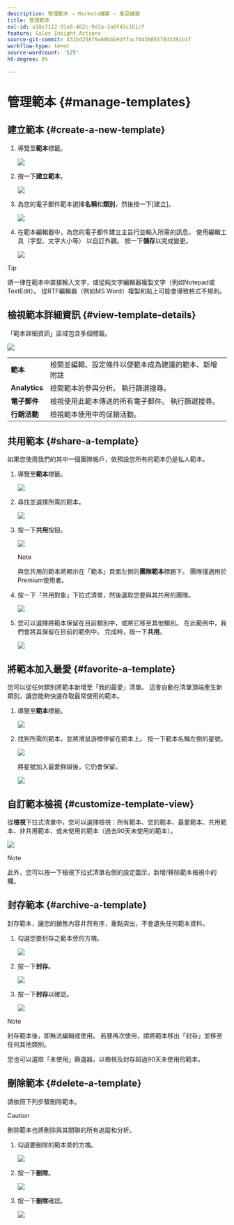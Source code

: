 ```yaml
---
description: 管理範本 — Marketo檔案 — 產品檔案
title: 管理範本
exl-id: a18e7112-91e8-462c-9d1a-3a0f43c1b1cf
feature: Sales Insight Actions
source-git-commit: 431bd258f9a68bbb9df7acf043085578d3d91b1f
workflow-type: tm+mt
source-wordcount: '525'
ht-degree: 0%

---
```


# 管理範本 {#manage-templates}

## 建立範本 {#create-a-new-template}

1. 導覽至&#x200B;**範本**&#x200B;標籤。

   ![](assets/manage-templates-1.png)

1. 按一下&#x200B;**建立範本**。

   ![](assets/manage-templates-2.png)

1. 為您的電子郵件範本選擇&#x200B;**名稱**&#x200B;和&#x200B;**類別**，然後按一下[建立]。**&#x200B;**

   ![](assets/manage-templates-3.png)

1. 在範本編輯器中，為您的電子郵件建立主旨行並輸入所需的訊息。 使用編輯工具（字型、文字大小等） 以自訂外觀。 按一下&#x200B;**儲存**&#x200B;以完成變更。

   ![](assets/manage-templates-4.png)

>[!TIP]
>
>請一律在範本中直接輸入文字，或從純文字編輯器複製文字（例如Notepad或TextEdit）。 從RTF編輯器（例如MS Word）複製和貼上可能會導致格式不規則。

## 檢視範本詳細資訊 {#view-template-details}

「範本詳細資訊」區域包含多個標籤。

![](assets/manage-templates-4a.png)

<table>
 <tr>
  <td><strong>範本</strong></td>
  <td>檢閱並編輯、設定條件以使範本成為建議的範本、新增附註</td>
 </tr>
 <tr>
  <td><strong>Analytics</strong></td>
  <td>檢閱範本的參與分析。 執行篩選搜尋。</td>
 </tr>
 <tr>
  <td><strong>電子郵件</strong></td>
  <td>檢視使用此範本傳送的所有電子郵件。 執行篩選搜尋。</td>
 </tr>
 <tr>
  <td><strong>行銷活動</strong></td>
  <td>檢視範本使用中的促銷活動。</td>
 </tr>
</table>

## 共用範本 {#share-a-template}

如果您使用我們的其中一個團隊帳戶，依預設您所有的範本仍是私人範本。

1. 導覽至&#x200B;**範本**&#x200B;標籤。

   ![](assets/manage-templates-5.png)

1. 尋找並選擇所需的範本。

   ![](assets/manage-templates-6.png)

1. 按一下&#x200B;**共用**&#x200B;按鈕。

   ![](assets/manage-templates-7.png)

   >[!NOTE]
   >
   >與您共用的範本將顯示在「範本」頁面左側的&#x200B;**團隊範本**&#x200B;標題下。 團隊僅適用於Premium使用者。

1. 按一下「共用對象」下拉式清單，然後選取您要與其共用的團隊。

   ![](assets/manage-templates-8.png)

1. 您可以選擇將範本保留在目前類別中，或將它移至其他類別。 在此範例中，我們會將其保留在目前的範例中。 完成時，按一下&#x200B;**共用**。

   ![](assets/manage-templates-9.png)

## 將範本加入最愛 {#favorite-a-template}

您可以從任何類別將範本新增至「我的最愛」清單。 這會自動在清單頂端產生新類別，讓您能夠快速存取最常使用的範本。

1. 導覽至&#x200B;**範本**&#x200B;標籤。

   ![](assets/manage-templates-10.png)

1. 找到所需的範本，並將滑鼠游標停留在範本上。 按一下範本名稱左側的星號。

   ![](assets/manage-templates-11.png)

   將星號加入最愛群組後，它仍會保留。

   ![](assets/manage-templates-12.png)

## 自訂範本檢視 {#customize-template-view}

從&#x200B;**檢視**&#x200B;下拉式清單中，您可以選擇檢視：所有範本、您的範本、最愛範本、共用範本、非共用範本，或未使用的範本（過去90天未使用的範本）。

![](assets/manage-templates-13.png)

>[!NOTE]
>
>此外，您可以按一下檢視下拉式清單右側的設定圖示，新增/移除範本檢視中的欄。

## 封存範本 {#archive-a-template}

封存範本，讓您的銷售內容井然有序，重點突出，不會遺失任何範本資料。

1. 勾選您要封存之範本旁的方塊。

   ![](assets/manage-templates-14.png)

1. 按一下&#x200B;**封存**。

   ![](assets/manage-templates-15.png)

1. 按一下&#x200B;**封存**&#x200B;以確認。

   ![](assets/manage-templates-16.png)

>[!NOTE]
>
>封存範本後，即無法編輯或使用。 若要再次使用，請將範本移出「封存」並移至任何其他類別。

您也可以選取「未使用」篩選器，以檢視及封存超過90天未使用的範本。

## 刪除範本 {#delete-a-template}

請依照下列步驟刪除範本。

>[!CAUTION]
>
>刪除範本也將刪除與其關聯的所有追蹤和分析。

1. 勾選要刪除的範本旁的方塊。

   ![](assets/manage-templates-17.png)

1. 按一下&#x200B;**刪除**。

   ![](assets/manage-templates-18.png)

1. 按一下&#x200B;**刪除**&#x200B;確認。

   ![](assets/manage-templates-19.png)
